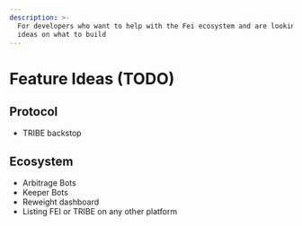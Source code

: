 ```yaml
---
description: >-
  For developers who want to help with the Fei ecosystem and are looking for
  ideas on what to build
---
```


# Feature Ideas \(TODO\)

## Protocol

* TRIBE backstop

## Ecosystem

* Arbitrage Bots
* Keeper Bots
* Reweight dashboard
* Listing FEI or TRIBE on any other platform

